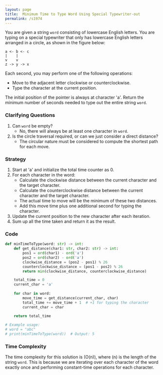 ```yaml
---
layout: page
title:  Minimum Time to Type Word Using Special Typewriter-out
permalink: /s1974
---
```

You are given a string `word` consisting of lowercase English letters. You are typing on a special typewriter that only has lowercase English letters arranged in a circle, as shown in the figure below:

```
a <- b <- c
|    |
v    v
z -> y -> x
```

Each second, you may perform one of the following operations:
- Move to the adjacent letter clockwise or counterclockwise.
- Type the character at the current position.

The initial position of the pointer is always at character 'a'. Return the minimum number of seconds needed to type out the entire string `word`.

### Clarifying Questions
1. Can `word` be empty?
   - No, there will always be at least one character in `word`.
2. Is the circle traversal required, or can we just consider a direct distance?
   - The circular nature must be considered to compute the shortest path for each move.

### Strategy
1. Start at 'a' and initialize the total time counter as 0.
2. For each character in the word:
    - Calculate the clockwise distance between the current character and the target character.
    - Calculate the counterclockwise distance between the current character and the target character.
    - The actual time to move will be the minimum of these two distances.
    - Add this move time plus one additional second for typing the character.
3. Update the current position to the new character after each iteration.
4. Sum up all the time taken and return it as the result.

### Code
```python
def minTimeToType(word: str) -> int:
    def get_distance(char1: str, char2: str) -> int:
        pos1 = ord(char1) - ord('a')
        pos2 = ord(char2) - ord('a')
        clockwise_distance = (pos2 - pos1) % 26
        counterclockwise_distance = (pos1 - pos2) % 26
        return min(clockwise_distance, counterclockwise_distance)

    total_time = 0
    current_char = 'a'
    
    for char in word:
        move_time = get_distance(current_char, char)
        total_time += move_time + 1  # +1 for typing the character
        current_char = char
    
    return total_time

# Example usage:
# word = "abc"
# print(minTimeToType(word))  # Output: 5
```

### Time Complexity
The time complexity for this solution is \(O(n)\), where \(n\) is the length of the string `word`. This is because we are iterating over each character of the word exactly once and performing constant-time operations for each character.
